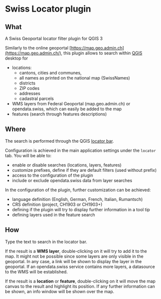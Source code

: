 # Swiss Locator plugin


## What 
A Swiss Geoportal locator filter plugin for QGIS 3

Similarly to the online geoportal [https://map.geo.admin.ch](https://map.geo.admin.ch/), this plugin allows to search within [QGIS](https://qgis.org/) desktop for

* locations:
   * cantons, cities and communes,
   * all names as printed on the national map (SwissNames)
   * districts
   * ZIP codes
   * addresses
   * cadastral parcels
* WMS layers from Federal Geoportal (map.geo.admin.ch) or opendata.swiss, which can easily be added to the map
* features (search through features descriptions)


## Where

The search is performed through the QGIS [locator bar](https://qgis.org/en/site/forusers/visualchangelog30/#feature-locator-bar).

Configuration is achieved in the main application settings under the `locator` tab. You will be able to:
* enable or disable searches (locations, layers, features)
* customize prefixes, define if they are default filters (used without prefix)
* access to the configuration of the plugin
* include or exclude opendata.swiss data from layer searches

In the configuration of the plugin, further customization can be achieved:
* language definition (English, German, French, Italian, Rumantsch)
* CRS definition (project, CH1903 or CH1903+)
* defining if the plugin will try to display further information in a tool tip
* defining layers used in the feature search

## How

Type the text to search in the locator bar.

If the result is a **WMS layer**, double-clicking on it will try to add it to the map. 
It might not be possible since some layers are only visible in the geoportal.
In any case, a link will be shown to display the layer in the geoportal.
If an opendata.swiss service contains more layers, a datasource to the WMS will be established.

If the result is a **location** or **feature**, 
double-clicking on it will move the map canvas to the result and highlight its position.
If any further information can be shown, an info window will be shown over the map.
